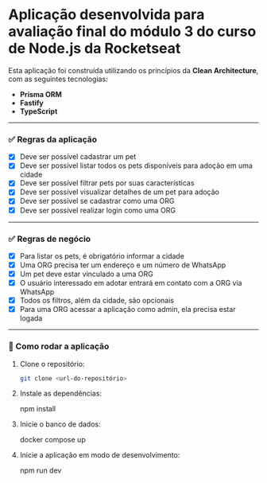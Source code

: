 # Aplicação desenvolvida para avaliação final do módulo 3 do curso de Node.js da Rocketseat

Esta aplicação foi construída utilizando os princípios da **Clean Architecture**, com as seguintes tecnologias:

- **Prisma ORM**
- **Fastify**
- **TypeScript**

---

### ✅ Regras da aplicação

- [x] Deve ser possível cadastrar um pet  
- [x] Deve ser possível listar todos os pets disponíveis para adoção em uma cidade  
- [x] Deve ser possível filtrar pets por suas características  
- [x] Deve ser possível visualizar detalhes de um pet para adoção  
- [x] Deve ser possível se cadastrar como uma ORG  
- [x] Deve ser possível realizar login como uma ORG  

---

### ✅ Regras de negócio

- [x] Para listar os pets, é obrigatório informar a cidade  
- [x] Uma ORG precisa ter um endereço e um número de WhatsApp  
- [x] Um pet deve estar vinculado a uma ORG  
- [x] O usuário interessado em adotar entrará em contato com a ORG via WhatsApp  
- [x] Todos os filtros, além da cidade, são opcionais  
- [x] Para uma ORG acessar a aplicação como admin, ela precisa estar logada  

---

### 🚀 Como rodar a aplicação

1. Clone o repositório:
   ```bash
   git clone <url-do-repositório>

2. Instale as dependências:

    npm install

3. Inicie o banco de dados:
    
    docker compose up
    
4. Inicie a aplicação em modo de desenvolvimento:

    npm run dev